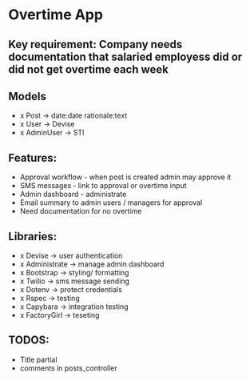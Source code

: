 # Overtime App

## Key requirement: Company needs documentation that salaried employess did or did not get overtime each week


## Models
  - x Post -> date:date rationale:text
  - x User -> Devise
  - x AdminUser -> STI

## Features:
  - Approval workflow - when post is created admin may approve it
  - SMS messages - link to approval or overtime input
  - Admin dashboard - administrate
  - Email summary to admin users / managers for approval
  - Need documentation for no overtime

## Libraries:
  - x Devise -> user authentication
  - x Administrate -> manage admin dashboard
  - x Bootstrap -> styling/ formatting
  - x Twilio -> sms message sending
  - x Dotenv -> protect credentials
  - x Rspec -> testing
  - x Capybara -> integration testing
  - x FactoryGirl -> teseting

## TODOS:
  - Title partial
  - comments in posts_controller
